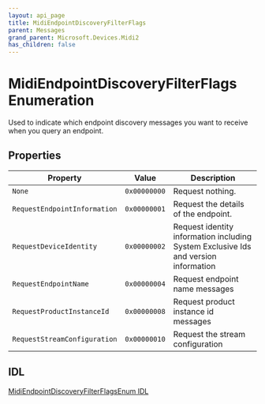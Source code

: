 ```yaml
---
layout: api_page
title: MidiEndpointDiscoveryFilterFlags
parent: Messages
grand_parent: Microsoft.Devices.Midi2
has_children: false
---
```


# MidiEndpointDiscoveryFilterFlags Enumeration

Used to indicate which endpoint discovery messages you want to receive when you query an endpoint.

## Properties

| Property | Value | Description |
| -------- | ------- | ------ |
| `None` | `0x00000000` | Request nothing. |
| `RequestEndpointInformation` | `0x00000001` | Request the details of the endpoint. |
| `RequestDeviceIdentity` | `0x00000002` | Request identity information including System Exclusive Ids and version information |
| `RequestEndpointName` | `0x00000004` | Request endpoint name messages |
| `RequestProductInstanceId` | `0x00000008` | Request product instance id messages |
| `RequestStreamConfiguration` | `0x00000010` | Request the stream configuration |


## IDL

[MidiEndpointDiscoveryFilterFlagsEnum IDL](https://github.com/microsoft/MIDI/blob/main/src/app-sdk/winrt-core/MidiEndpointDiscoveryFilterFlagsEnum.idl)
